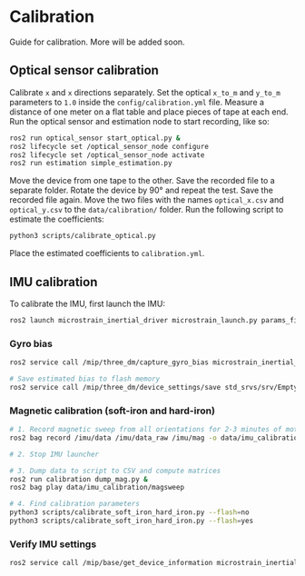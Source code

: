 # Calibration

Guide for calibration. More will be added soon.

## Optical sensor calibration

Calibrate `x` and `x` directions separately. Set the optical `x_to_m` and `y_to_m` parameters to `1.0` inside the `config/calibration.yml` file. Measure a distance of one meter on a flat table and place pieces of tape at each end. Run the optical sensor and estimation node to start recording, like so:

```bash
ros2 run optical_sensor start_optical.py &
ros2 lifecycle set /optical_sensor_node configure
ros2 lifecycle set /optical_sensor_node activate
ros2 run estimation simple_estimation.py
```

Move the device from one tape to the other. Save the recorded file to a separate folder. Rotate the device by 90° and repeat the test. Save the recorded file again. Move the two files with the names `optical_x.csv` and `optical_y.csv` to the `data/calibration/` folder. Run the following script to estimate the coefficients:

```bash
python3 scripts/calibrate_optical.py
```

Place the estimated coefficients to `calibration.yml`.

## IMU calibration

To calibrate the IMU, first launch the IMU:

```bash
ros2 launch microstrain_inertial_driver microstrain_launch.py params_file:=./config/imu_params.yml &
```

### Gyro bias

```bash
ros2 service call /mip/three_dm/capture_gyro_bias microstrain_inertial_msgs/srv/Mip3dmCaptureGyroBias "{}"

# Save estimated bias to flash memory
ros2 service call /mip/three_dm/device_settings/save std_srvs/srv/Empty "{}"
```

### Magnetic calibration (soft-iron and hard-iron)

```bash
# 1. Record magnetic sweep from all orientations for 2-3 minutes of motion
ros2 bag record /imu/data /imu/data_raw /imu/mag -o data/imu_calibration/magsweep

# 2. Stop IMU launcher

# 3. Dump data to script to CSV and compute matrices
ros2 run calibration dump_mag.py &
ros2 bag play data/imu_calibration/magsweep

# 4. Find calibration parameters
python3 scripts/calibrate_soft_iron_hard_iron.py --flash=no
python3 scripts/calibrate_soft_iron_hard_iron.py --flash=yes
```

### Verify IMU settings

```bash
ros2 service call /mip/base/get_device_information microstrain_inertial_msgs/srv/MipBaseGetDeviceInformation "{}"
```
